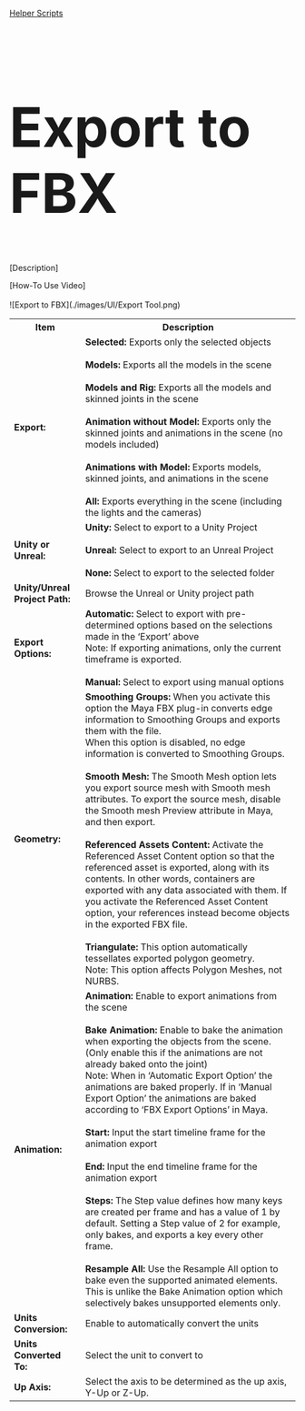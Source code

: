 [Helper Scripts](helperScripts.md)

<h1 style="font-size:10vw">Export to FBX</h1>

[Description] <br/>

[How-To Use Video] <br/>
<br/>
![Export to FBX](./images/UI/Export Tool.png)
<br/>

<table>
  <tr>
    <th>Item</th>
    <th>Description</th>
  </tr>
  <tr>
    <td><b>Export:</b></td>
    <td>
    <b>Selected:</b> Exports only the selected objects <br/><br/>
    <b>Models:</b> Exports all the models in the scene <br/><br/>
    <b>Models and Rig:</b> Exports all the models and skinned joints in the scene <br/><br/>
    <b>Animation without Model:</b> Exports only the skinned joints and animations in the scene (no models included) <br/><br/>
    <b>Animations with Model:</b> Exports models, skinned joints, and animations in the scene <br/><br/>
    <b>All:</b> Exports everything in the scene (including the lights and the cameras)
    </td>
  </tr>
  <tr>
    <td><b>Unity or Unreal:</b></td>
    <td>
    <b>Unity:</b> Select to export to a Unity Project <br/><br/>
    <b>Unreal:</b> Select to export to an Unreal Project <br/><br/>
    <b>None:</b> Select to export to the selected folder
    </td>
  </tr>
  <tr>
    <td><b>Unity/Unreal Project Path:</b></td>
    <td>Browse the Unreal or Unity project path</td>
  </tr>
  <tr>
    <td><b>Export Options:</b></td>
    <td>
    <b>Automatic:</b> Select to export with pre-determined options based on the selections made in the ‘Export’ above<br/>
                      Note: If exporting animations, only the current timeframe is exported.<br/><br/>
    <b>Manual:</b> Select to export using manual options
    </td>
  </tr>
  <tr>
    <td><b>Geometry:</b></td>
    <td>
    <b>Smoothing Groups:</b> When you activate this option the Maya FBX plug-in converts edge information to Smoothing Groups and exports them with the file.<br/>
                            When this option is disabled, no edge information is converted to Smoothing Groups.<br/><br/>
    <b>Smooth Mesh:</b> The Smooth Mesh option lets you export source mesh with Smooth mesh attributes. To export the source mesh, disable the Smooth mesh Preview attribute in Maya, and then export. <br/><br/>
    <b>Referenced Assets Content:</b> Activate the Referenced Asset Content option so that the referenced asset is exported, along with its contents. In other words, containers are exported with any data associated with them. If you activate the Referenced Asset Content option, your references instead become objects in the exported FBX file. <br/><br/>
    <b>Triangulate:</b> This option automatically tessellates exported polygon geometry.<br/>
                        Note: This option affects Polygon Meshes, not NURBS.
    </td>
  </tr>
  <tr>
    <td><b>Animation:</b></td>
    <td>
    <b>Animation:</b> Enable to export animations from the scene <br/><br/>
    <b>Bake Animation:</b> Enable to bake the animation when exporting the objects from the scene. (Only enable this if the animations are not already baked onto the joint)<br/>
                            Note: When in ‘Automatic Export Option’ the animations are baked properly. If in ‘Manual Export Option’ the animations are baked according to ‘FBX Export Options’ in Maya.<br/><br/>
    <b>Start:</b> Input the start timeline frame for the animation export <br/><br/>
    <b>End:</b> Input the end timeline frame for the animation export <br/><br/>
    <b>Steps:</b> The Step value defines how many keys are created per frame and has a value of 1 by default. Setting a Step value of 2 for example, only bakes, and exports a key every other frame.<br/><br/>
    <b>Resample All:</b> Use the Resample All option to bake even the supported animated elements. This is unlike the Bake Animation option which selectively bakes unsupported elements only.
    </td>
  </tr>
  <tr>
    <td><b>Units Conversion:<b></td>
    <td>Enable to automatically convert the units</td>
  </tr>
  <tr>
    <td><b>Units Converted To:<b></td>
    <td>Select the unit to convert to</td>
  </tr>
  <tr>
    <td><b>Up Axis:<b></td>
    <td>Select the axis to be determined as the up axis, Y-Up or Z-Up.</td>
  </tr>
</table>
